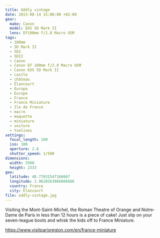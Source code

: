 ```yaml
---
title: Oddly vintage
date: 2013-08-14 15:08:00 +02:00
gear:
  make: Canon
  model: EOS 5D Mark II
  lens: EF100mm f/2.8 Macro USM
tags:
  - 100mm
  - 5D Mark II
  - 5D2
  - 5DII
  - Canon
  - Canon EF 100mm f/2.8 Macro USM
  - Canon EOS 5D Mark II
  - castle
  - château
  - Élancourt
  - Europa
  - Europe
  - France
  - France Miniature
  - Ile de France
  - macro
  - maquette
  - miniature
  - voiture
  - Yvelines
settings:
  focal_length: 100
  iso: 100
  aperture: 2.8
  shutter_speed: 1/500
dimensions:
  width: 3500
  height: 2333
geo:
  latitude: 48.77651547166667
  longitude: 1.9620263066666666
  country: France
  city: Élancourt
file: oddly-vintage.jpg
---
```


Visiting the Mont-Saint-Michel, the Roman Theatre of Orange and Notre-Dame de Paris in less than 12 hours is a piece of cake! Just slip on your seven-league boots and whisk the kids off to France Miniature.

https://www.visitparisregion.com/en/france-miniature
